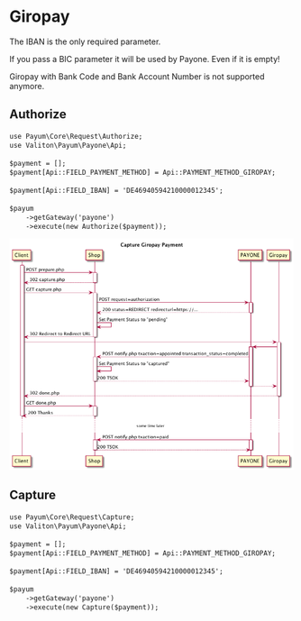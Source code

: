 # Giropay

The IBAN is the only required parameter.

If you pass a BIC parameter it will be used by Payone. Even if it is empty!

Giropay with Bank Code and Bank Account Number is not supported anymore.

## Authorize

```php?start_inline=1
use Payum\Core\Request\Authorize;
use Valiton\Payum\Payone\Api;

$payment = [];
$payment[Api::FIELD_PAYMENT_METHOD] = Api::PAYMENT_METHOD_GIROPAY;

$payment[Api::FIELD_IBAN] = 'DE46940594210000012345';

$payum
    ->getGateway('payone')
    ->execute(new Authorize($payment));
```

![Sequence Diagram](giropay-capture.png "Sequence Diagram")

## Capture

```php?start_inline=1
use Payum\Core\Request\Capture;
use Valiton\Payum\Payone\Api;

$payment = [];
$payment[Api::FIELD_PAYMENT_METHOD] = Api::PAYMENT_METHOD_GIROPAY;

$payment[Api::FIELD_IBAN] = 'DE46940594210000012345';

$payum
    ->getGateway('payone')
    ->execute(new Capture($payment));
```
